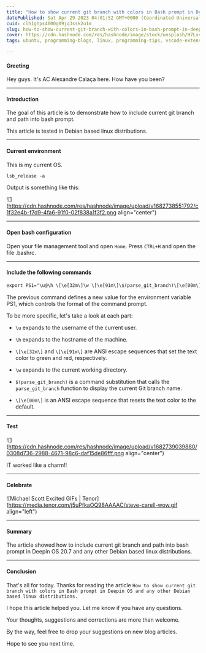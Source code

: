 ```yaml
---
title: "How to show current git branch with colors in Bash prompt in Deepin OS and any other Debian based linux distributions"
datePublished: Sat Apr 29 2023 04:01:52 GMT+0000 (Coordinated Universal Time)
cuid: clh1ghps4000g09jq3ssk2u1m
slug: how-to-show-current-git-branch-with-colors-in-bash-prompt-in-deepin-os-and-any-other-debian-based-linux-distributions
cover: https://cdn.hashnode.com/res/hashnode/image/stock/unsplash/H7LxvEmVZnE/upload/e68fb072027496a6f557019e66549971.jpeg
tags: ubuntu, programming-blogs, linux, programming-tips, vscode-extensions

---
```


#### Greeting

Hey guys. It's AC Alexandre Calaça here. How have you been?

---

#### Introduction

The goal of this article is to demonstrate how to include current git branch and path into bash prompt.

This article is tested in Debian based linux distributions.

---

#### Current environment

This is my current OS.

```apache
lsb_release -a
```

Output is something like this:

![](https://cdn.hashnode.com/res/hashnode/image/upload/v1682738551792/c1f32e4b-f7d9-4fa6-91f0-02f838a1f3f2.png align="center")

---

#### Open bash configuration

Open your file management tool and open `Home`. Press `CTRL+H` and open the file .bashrc.

---

#### Include the following commands

```apache
export PS1="\u@\h \[\e[32m\]\w \[\e[91m\]\$(parse_git_branch)\[\e[00m\]$ "
```

The previous command defines a new value for the environment variable PS1, which controls the format of the command prompt.

To be more specific, let's take a look at each part:

* `\u` expands to the username of the current user.
    
* `\h` expands to the hostname of the machine.
    
* `\[\e[32m\]` and `\[\e[91m\]` are ANSI escape sequences that set the text color to green and red, respectively.
    
* `\w` expands to the current working directory.
    
* `$(parse_git_branch)` is a command substitution that calls the `parse_git_branch` function to display the current Git branch name.
    
* `\[\e[00m\]` is an ANSI escape sequence that resets the text color to the default.
    

---

#### Test

![](https://cdn.hashnode.com/res/hashnode/image/upload/v1682739039880/0308d736-2988-4671-98c6-daf15de86fff.png align="center")

IT worked like a charm!!

---

#### Celebrate

![Michael Scott Excited GIFs | Tenor](https://media.tenor.com/j5uPfkaOQ98AAAAC/steve-carell-wow.gif align="left")

---

#### Summary

The article showed how to include current git branch and path into bash prompt in Deepin OS 20.7 and any other Debian based linux distributions.

---

#### Conclusion

That's all for today. Thanks for reading the article `How to show current git branch with colors in Bash prompt in Deepin OS and any other Debian based linux distributions.`

I hope this article helped you. Let me know if you have any questions.

Your thoughts, suggestions and corrections are more than welcome.

By the way, feel free to drop your suggestions on new blog articles.

Hope to see you next time.
